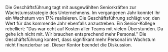 Die Geschäftsführung tagt mit ausgewählten Seniorkräften zur Wachstumsstrategie des Unternehmens.
Im vergangenen Jahr konntet Ihr ein Wachstum von 17% realisieren. Die Geschäftsführung schlägt vor, den Wert für das kommende Jahr ebenfalls anzustreben.
Ein Senior-Kollege rebelliert: &quot;Das war echt auf Kosten aller Teams mit vielen Überstunden. Da gehe ich nicht mit. Wir brauchen entsprechend mehr Personal.&quot; Die Geschäftsführung kontert, dass signifikant mehr Personal im Wachstum nicht finanzierbar sei.
Dieser Kontor beendet die Diskussion.
